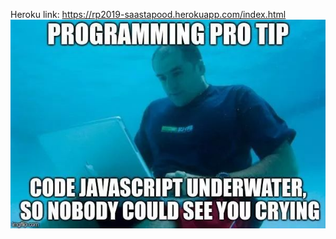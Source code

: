 Heroku link: https://rp2019-saastapood.herokuapp.com/index.html
![alt text](https://raw.githubusercontent.com/priilau/rakenduste_programmeerimine_2019s/master/public/images/meme.jpg)